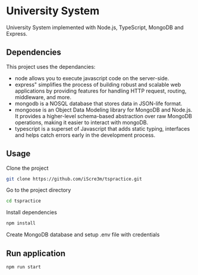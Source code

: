 # University System

University System implemented with Node.js, TypeScript, MongoDB and Express.

## Dependencies

This project uses the dependancies:

* node  allows you to execute javascript code on the server-side.
* express" simplifies the process of building robust and scalable web applications by providing features for handling HTTP request, routing, middleware, and more.
* mongodb is a NOSQL database that stores data in JSON-life format. 
* mongoose is an Object Data Modeling library for MongoDB and Node.js. It provides a higher-level schema-based abstraction over raw MongoDB operations, making it easier to interact with mongoDB.
* typescript is a superset of Javascript that adds static typing, interfaces and helps catch errors early in the development process.
## Usage
Clone the project
```bash
git clone https://github.com/iScre3m/tspractice.git
```
Go to the project directory
```bash
cd tspractice
```
Install dependencies
```bash
npm install
```
Create MongoDB database and setup .env file with credentials
## Run application
```bash
npm run start
```